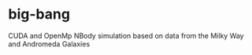# big-bang
CUDA and OpenMp NBody simulation based on data from the Milky Way and Andromeda Galaxies
